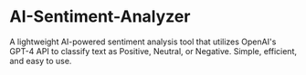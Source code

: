# AI-Sentiment-Analyzer
A lightweight AI-powered sentiment analysis tool that utilizes OpenAI's GPT-4 API to classify text as Positive, Neutral, or Negative. Simple, efficient, and easy to use.
